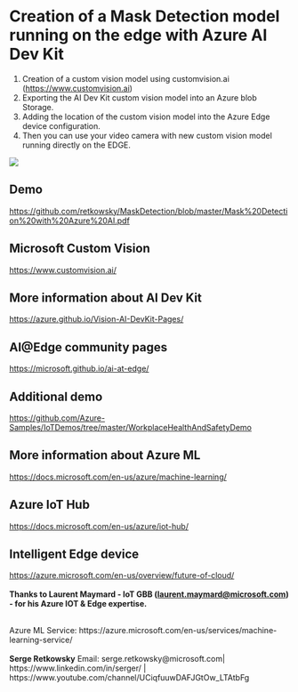 
# Creation of a Mask Detection model running on the edge with Azure AI Dev Kit

1. Creation of a custom vision model using customvision.ai (https://www.customvision.ai)
2. Exporting the AI Dev Kit custom vision model into an Azure blob Storage.
3. Adding the location of the custom vision model into the Azure Edge device configuration.
4. Then you can use your video camera with new custom vision model running directly on the EDGE.

<img src="https://github.com/retkowsky/images/blob/master/MaskDetectionLogo.jpg?raw=true">

## Demo
https://github.com/retkowsky/MaskDetection/blob/master/Mask%20Detection%20with%20Azure%20AI.pdf

## Microsoft Custom Vision
https://www.customvision.ai/

## More information about AI Dev Kit
https://azure.github.io/Vision-AI-DevKit-Pages/

## AI@Edge community pages
https://microsoft.github.io/ai-at-edge/

## Additional demo
https://github.com/Azure-Samples/IoTDemos/tree/master/WorkplaceHealthAndSafetyDemo

## More information about Azure ML
https://docs.microsoft.com/en-us/azure/machine-learning/

## Azure IoT Hub
https://docs.microsoft.com/en-us/azure/iot-hub/

## Intelligent Edge device
https://azure.microsoft.com/en-us/overview/future-of-cloud/
<br>
<br>
**Thanks to Laurent Maymard - IoT GBB (laurent.maymard@microsoft.com) - for his Azure IOT & Edge expertise.**

<br>
Azure ML Service: https://azure.microsoft.com/en-us/services/machine-learning-service/
<br>
<br>
<b>Serge Retkowsky</b> Email: serge.retkowsky@microsoft.com| https://www.linkedin.com/in/serger/ | https://www.youtube.com/channel/UCiqfuuwDAFJGtOw_LTAtbFg

